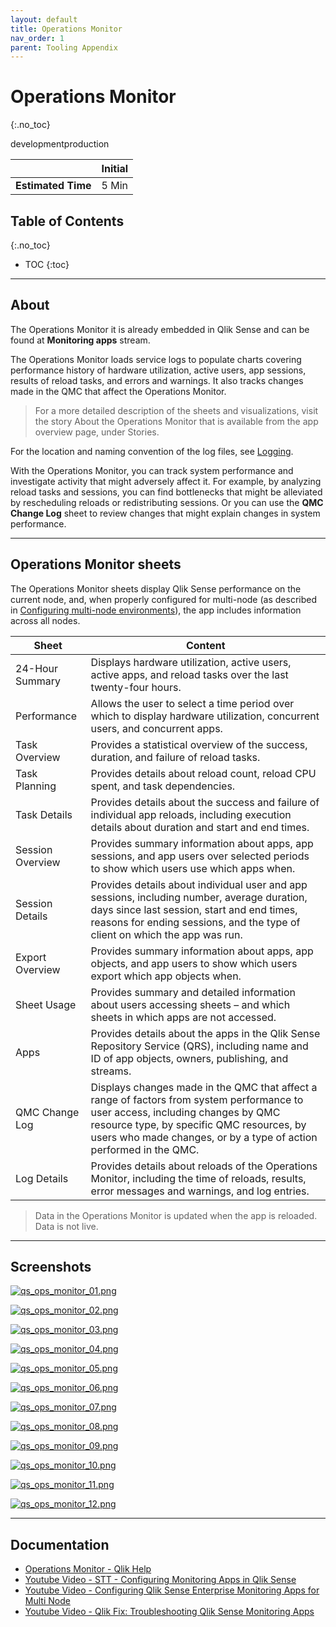 ```yaml
---
layout: default
title: Operations Monitor
nav_order: 1
parent: Tooling Appendix
---
```


# Operations Monitor <i class="fas fa-dolly-flatbed fa-xs" title="Shipped | Native Capability"></i>
{:.no_toc}

<span class="label dev">development</span><span class="label prod">production</span>

|                                                    | Initial |
|---------------------------------------------------------|---------|
| <i class="far fa-clock fa-sm"></i> **Estimated Time**   | 5 Min  |

## Table of Contents
{:.no_toc}

* TOC
{:toc}

-------------------------



## About

The Operations Monitor it is already embedded in Qlik Sense and can be found at **Monitoring apps** stream.

The Operations Monitor loads service logs to populate charts covering performance history of hardware utilization, active users, app sessions, results of reload tasks, and errors and warnings. It also tracks changes made in the QMC that affect the Operations Monitor.

> For a more detailed description of the sheets and visualizations, visit the story About the Operations Monitor that is available from the app overview page, under Stories.

For the location and naming convention of the log files, see [Logging](https://help.qlik.com/en-US/sense-admin/Subsystems/DeployAdministerQSE/Content/Sense_DeployAdminister/QSEoW/Deploy_QSEoW/Server-Logging.htm).

With the Operations Monitor, you can track system performance and investigate activity that might adversely affect it. For example, by analyzing reload tasks and sessions, you can find bottlenecks that might be alleviated by rescheduling reloads or redistributing sessions. Or you can use the **QMC Change Log** sheet to review changes that might explain changes in system performance.

-------------------------

## Operations Monitor sheets

The Operations Monitor sheets display Qlik Sense performance on the current node, and, when properly configured for multi-node (as described in [Configuring multi-node environments](https://help.qlik.com/en-US/sense-admin/Subsystems/DeployAdministerQSE/Content/Sense_DeployAdminister/QSEoW/Administer_QSEoW/Monitoring_QSEoW/Configure-monitoring-apps.htm#Configuring)), the app includes information across all nodes.


Sheet       | Content |
------------|----------|
 24-Hour Summary | Displays hardware utilization, active users, active apps, and reload tasks over the last twenty-four hours. |
 Performance | Allows the user to select a time period over which to display hardware utilization, concurrent users, and concurrent apps. |
 Task Overview | Provides a statistical overview of the success, duration, and failure of reload tasks.|
 Task Planning | Provides details about reload count, reload CPU spent, and task dependencies.|
 Task Details | Provides details about the success and failure of individual app reloads, including execution details about duration and start and end times.|
 Session Overview | Provides summary information about apps, app sessions, and app users over selected periods to show which users use which apps when.|
 Session Details | Provides details about individual user and app sessions, including number, average duration, days since last session, start and end times, reasons for ending sessions, and the type of client on which the app was run.|
 Export Overview | Provides summary information about apps, app objects, and app users to show which users export which app objects when. |
 Sheet Usage | Provides summary and detailed information about users accessing sheets – and which sheets in which apps are not accessed.|
 Apps | Provides details about the apps in the Qlik Sense Repository Service (QRS), including name and ID of app objects, owners, publishing, and streams.|
 QMC Change Log | Displays changes made in the QMC that affect a range of factors from system performance to user access, including changes by QMC resource type, by specific QMC resources, by users who made changes, or by a type of action performed in the QMC.|
 Log Details | Provides details about reloads of the Operations Monitor, including the time of reloads, results, error messages and warnings, and log entries.|

>  Data in the Operations Monitor is updated when the app is reloaded. Data is not live.

 -------------------------

## Screenshots

[![qs_ops_monitor_01.png](images/qs_ops_monitor_01.png)](https://raw.githubusercontent.com/qs-admin-guide/qs-admin-guide/master/docs/tooling/images/qs_ops_monitor_01.png)

[![qs_ops_monitor_02.png](images/qs_ops_monitor_02.png)](https://raw.githubusercontent.com/qs-admin-guide/qs-admin-guide/master/docs/tooling/images/qs_ops_monitor_02.png)

[![qs_ops_monitor_03.png](images/qs_ops_monitor_03.png)](https://raw.githubusercontent.com/qs-admin-guide/qs-admin-guide/master/docs/tooling/images/qs_ops_monitor_03.png)

[![qs_ops_monitor_04.png](images/qs_ops_monitor_04.png)](https://raw.githubusercontent.com/qs-admin-guide/qs-admin-guide/master/docs/tooling/images/qs_ops_monitor_04.png)

[![qs_ops_monitor_05.png](images/qs_ops_monitor_05.png)](https://raw.githubusercontent.com/qs-admin-guide/qs-admin-guide/master/docs/tooling/images/qs_ops_monitor_05.png)

[![qs_ops_monitor_06.png](images/qs_ops_monitor_06.png)](https://raw.githubusercontent.com/qs-admin-guide/qs-admin-guide/master/docs/tooling/images/qs_ops_monitor_06.png)

[![qs_ops_monitor_07.png](images/qs_ops_monitor_07.png)](https://raw.githubusercontent.com/qs-admin-guide/qs-admin-guide/master/docs/tooling/images/qs_ops_monitor_07.png)

[![qs_ops_monitor_08.png](images/qs_ops_monitor_08.png)](https://raw.githubusercontent.com/qs-admin-guide/qs-admin-guide/master/docs/tooling/images/qs_ops_monitor_08.png)

[![qs_ops_monitor_09.png](images/qs_ops_monitor_09.png)](https://raw.githubusercontent.com/qs-admin-guide/qs-admin-guide/master/docs/tooling/images/qs_ops_monitor_09.png)

[![qs_ops_monitor_10.png](images/qs_ops_monitor_10.png)](https://raw.githubusercontent.com/qs-admin-guide/qs-admin-guide/master/docs/tooling/images/qs_ops_monitor_10.png)

[![qs_ops_monitor_11.png](images/qs_ops_monitor_11.png)](https://raw.githubusercontent.com/qs-admin-guide/qs-admin-guide/master/docs/tooling/images/qs_ops_monitor_11.png)

[![qs_ops_monitor_12.png](images/qs_ops_monitor_12.png)](https://raw.githubusercontent.com/qs-admin-guide/qs-admin-guide/master/docs/tooling/images/qs_ops_monitor_12.png)

-------------------------

## Documentation

* [Operations Monitor - Qlik Help](https://help.qlik.com/en-US/sense-admin/Subsystems/DeployAdministerQSE/Content/Sense_DeployAdminister/QSEoW/Administer_QSEoW/Monitoring_QSEoW/Operations-monitor-app.htm)
* [Youtube Video - STT - Configuring Monitoring Apps in Qlik Sense](https://youtube.com/watch?v=_WywE9AXnvs)
* [Youtube Video - Configuring Qlik Sense Enterprise Monitoring Apps for Multi Node](https://youtube.com/watch?v=ycGESqJME3E)
* [Youtube Video - Qlik Fix: Troubleshooting Qlik Sense Monitoring Apps](https://youtube.com/watch?v=ulZw6_ZJ_ek&t=23s)